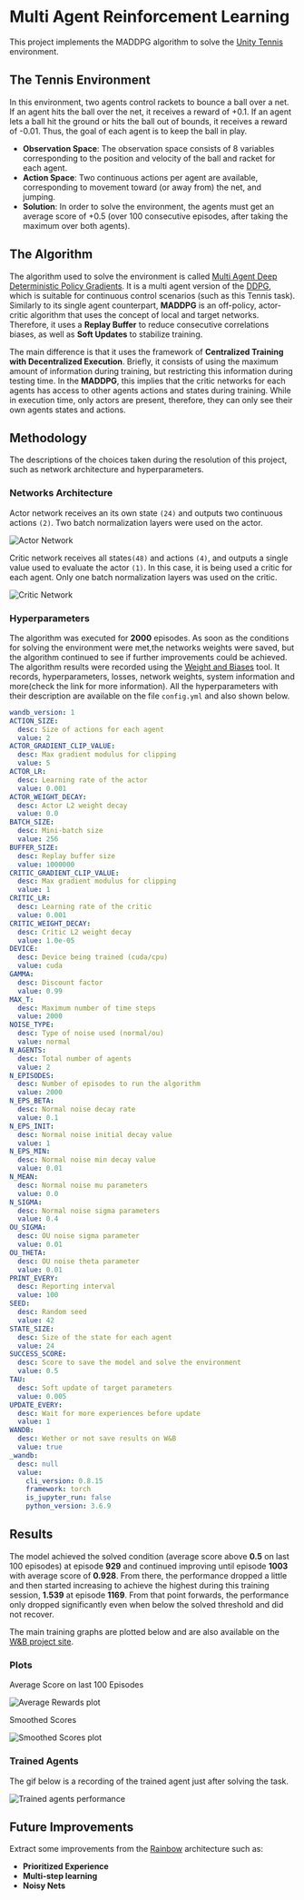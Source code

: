 # Multi Agent Reinforcement Learning

This project implements the MADDPG algorithm to solve the [Unity Tennis](https://github.com/Unity-Technologies/ml-agents/blob/master/docs/Learning-Environment-Examples.md#tennis) environment.

## The Tennis Environment

In this environment, two agents control rackets to bounce a ball over a net. If an agent hits the ball over the net, it receives a reward of +0.1.  If an agent lets a ball hit the ground or hits the ball out of bounds, it receives a reward of -0.01.  Thus, the goal of each agent is to keep the ball in play.

- **Observation Space**: The observation space consists of 8 variables corresponding to the position and velocity of the ball and racket for each agent.
- **Action Space**: Two continuous actions per agent are available, corresponding to movement toward (or away from) the net, and jumping.
- **Solution**: In order to solve the environment, the agents must get an average score of +0.5 (over 100 consecutive episodes, after taking the maximum over both agents).

## The Algorithm

The algorithm used to solve the environment is called [Multi Agent Deep Deterministic Policy Gradients](https://arxiv.org/pdf/1706.02275.pdf). It is a multi agent version of the [DDPG](https://arxiv.org/pdf/1509.02971.pdf), which is suitable for continuous control scenarios (such as this Tennis task). Similarly to its single agent counterpart, **MADDPG** is an off-policy, actor-critic algorithm that uses the concept of local and target networks. Therefore, it uses a **Replay Buffer** to reduce consecutive correlations biases, as well as **Soft Updates** to stabilize training.

The main difference is that it uses the framework of **Centralized Training with Decentralized Execution**. Briefly, it consists of using the maximum amount of information during training, but restricting this information during testing time. In the **MADDPG**, this implies that the critic networks for each agents has access to other agents actions and states during training. While in execution time, only actors are present, therefore, they can only see their own agents states and actions.

## Methodology

The descriptions of the choices taken during the resolution of this project, such as network architecture and hyperparameters.

### Networks Architecture

Actor network receives an its own state `(24)` and outputs two continuous actions `(2)`. Two batch normalization layers were used on the actor.

![Actor Network](https://github.com/Fernandohf/Reinforcement-Learning/blob/master/DRL%20Nanodegree/Personal%20Exercises%20Solutios/4.%20Multi-Agent%20%20Reinforcement%20Learning/p3_collab-compet/results/Actor_NN.png?raw=true "Actor network representation")

Critic network receives all states`(48)` and actions `(4)`, and outputs a single value used to evaluate the actor `(1)`. In this case, it is being used a critic for each agent. Only one batch normalization layers was used on the critic.

![Critic Network](https://github.com/Fernandohf/Reinforcement-Learning/blob/master/DRL%20Nanodegree/Personal%20Exercises%20Solutios/4.%20Multi-Agent%20%20Reinforcement%20Learning/p3_collab-compet/results/Critic_NN.png?raw=true "Critic network representation")

### Hyperparameters

The algorithm was executed for **2000** episodes. As soon as the conditions for solving the environment were met,the networks weights were saved, but the algorithm continued to see if further improvements could be achieved. The algorithm results were recorded using the [Weight and Biases](https://app.wandb.ai/fernandohf/maddpg) tool. It records, hyperparameters, losses, network weights, system information and  more(check the link for more information). All the hyperparameters with their description are available on the file `config.yml` and also shown below.

```yaml
wandb_version: 1
ACTION_SIZE:
  desc: Size of actions for each agent
  value: 2
ACTOR_GRADIENT_CLIP_VALUE:
  desc: Max gradient modulus for clipping
  value: 5
ACTOR_LR:
  desc: Learning rate of the actor
  value: 0.001
ACTOR_WEIGHT_DECAY:
  desc: Actor L2 weight decay
  value: 0.0
BATCH_SIZE:
  desc: Mini-batch size
  value: 256
BUFFER_SIZE:
  desc: Replay buffer size
  value: 1000000
CRITIC_GRADIENT_CLIP_VALUE:
  desc: Max gradient modulus for clipping
  value: 1
CRITIC_LR:
  desc: Learning rate of the critic
  value: 0.001
CRITIC_WEIGHT_DECAY:
  desc: Critic L2 weight decay
  value: 1.0e-05
DEVICE:
  desc: Device being trained (cuda/cpu)
  value: cuda
GAMMA:
  desc: Discount factor
  value: 0.99
MAX_T:
  desc: Maximum number of time steps
  value: 2000
NOISE_TYPE:
  desc: Type of noise used (normal/ou)
  value: normal
N_AGENTS:
  desc: Total number of agents
  value: 2
N_EPISODES:
  desc: Number of episodes to run the algorithm
  value: 2000
N_EPS_BETA:
  desc: Normal noise decay rate
  value: 0.1
N_EPS_INIT:
  desc: Normal noise initial decay value
  value: 1
N_EPS_MIN:
  desc: Normal noise min decay value
  value: 0.01
N_MEAN:
  desc: Normal noise mu parameters
  value: 0.0
N_SIGMA:
  desc: Normal noise sigma parameters
  value: 0.4
OU_SIGMA:
  desc: OU noise sigma parameter
  value: 0.01
OU_THETA:
  desc: OU noise theta parameter
  value: 0.01
PRINT_EVERY:
  desc: Reporting interval
  value: 100
SEED:
  desc: Random seed
  value: 42
STATE_SIZE:
  desc: Size of the state for each agent
  value: 24
SUCCESS_SCORE:
  desc: Score to save the model and solve the environment
  value: 0.5
TAU:
  desc: Soft update of target parameters
  value: 0.005
UPDATE_EVERY:
  desc: Wait for more experiences before update
  value: 1
WANDB:
  desc: Wether or not save results on W&B
  value: true
_wandb:
  desc: null
  value:
    cli_version: 0.8.15
    framework: torch
    is_jupyter_run: false
    python_version: 3.6.9
```

## Results

The model achieved the solved condition (average score above **0.5** on last 100 episodes) at episode **929** and continued improving until episode **1003** with average score of **0.928**. From there, the performance dropped a little and then started increasing to achieve the highest during this training session, **1.539** at episode **1169**. From that point forwards, the performance only dropped significantly even when below the solved threshold and did not recover.

The main training graphs are plotted below and are also available on the [W&B project site](https://app.wandb.ai/fernandohf/maddpg).

### Plots

Average Score on last 100 Episodes

![Average Rewards plot](https://github.com/Fernandohf/Reinforcement-Learning/blob/master/DRL%20Nanodegree/Personal%20Exercises%20Solutios/4.%20Multi-Agent%20%20Reinforcement%20Learning/p3_collab-compet/results/avg.png?raw=true "Average Rewards Plot")

Smoothed Scores

![Smoothed Scores plot](https://github.com/Fernandohf/Reinforcement-Learning/blob/master/DRL%20Nanodegree/Personal%20Exercises%20Solutios/4.%20Multi-Agent%20%20Reinforcement%20Learning/p3_collab-compet/results/score.png?raw=true "Smoothed Scores Plot")

### Trained Agents

The gif below is a recording of the trained agent just after solving the task.

![Trained agents performance](https://github.com/Fernandohf/Reinforcement-Learning/blob/master/DRL%20Nanodegree/Personal%20Exercises%20Solutios/4.%20Multi-Agent%20%20Reinforcement%20Learning/p3_collab-compet/results/trained_agents.gif?raw=true "Trained Agent performance")

## Future Improvements

Extract some improvements from the [Rainbow](https://arxiv.org/pdf/1710.02298.pdf) architecture such as:

- **Prioritized Experience**
- **Multi-step learning**
- **Noisy Nets**
